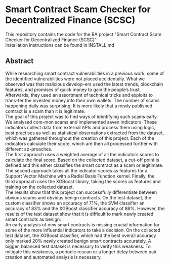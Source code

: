 # Smart Contract Scam Checker for Decentralized Finance (SCSC)

This repository contains the code for the BA project "Smart Contract Scam Checker for Decentralized Finance (SCSC)"  
Installation instructions can be found in INSTALL.md

## Abstract
While researching smart contract vulnerabilities in a previous work, some of the identified vulnerabilities were not placed accidentally. What we observed was that malicious develop-ers used the latest trends, blockchain features, and promises of quick money to gain the people’s trust. Afterwards, they used an assortment of technical tricks and exploits to trans-fer the invested money into their own wallets. The number of scams happening daily was surprising. It is more likely that a newly published contract is a scam than it is legitimate.  
The goal of this project was to find ways of identifying such scams early. We analysed com-mon scams and implemented seven indicators. These indicators collect data from external APIs and process them using logic, best practises as well as statistical observations extracted from the dataset, which was gathered throughout the creation of this project. Each of the indicators calculate their score, which are then all processed further with different ap-proaches.  
The first approach uses a weighted average of all the indicators scores to calculate the final score. Based on the collected dataset, a cut-off point is defined and this either classifies the smart contract as a scam or legitimate. The second approach takes all the indicator scores as features for a Support Vector Machine with a Radial Basis Function kernel. Finally, the third approach uses the XGBoost library, taking the scores as features and training on the collected dataset.  
The results show that this project can successfully differentiate between obvious scams and obvious benign contracts. On the test dataset, the custom classifier shows an accuracy of 71%, the SVM classifier an accuracy of 83% and the XGBoost classifier accuracy of 86%. However, the results of the test dataset show that it is difficult to mark newly created smart contracts as benign.   
An early analysis of new smart contracts is missing crucial information for some of the more influential indicators to take a decision. On the collected test dataset, the XGBoost classifier, which had the best overall accuracy only marked 20% newly created benign smart contracts accurately. A bigger, balanced test dataset is necessary to verify this weakness. To mitigate this weakness, a periodic rescan or a longer delay between pair creation and automated analysis is necessary.  

